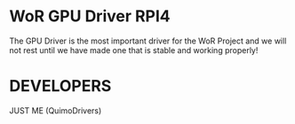 # WoR GPU Driver RPI4

The GPU Driver is the most important driver for the WoR Project and we will not rest until we have made one that is stable and working properly!

# DEVELOPERS

JUST ME (QuimoDrivers)
